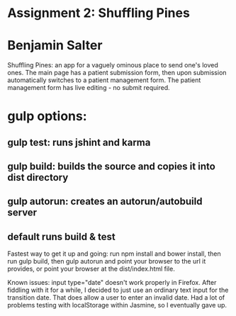 # Assignment 2: Shuffling Pines
# Benjamin Salter
Shuffling Pines: an app for a vaguely ominous place to send one's loved ones.
The main page has a patient submission form, then upon submission automatically switches to a patient management form.
The patient management form has live editing - no submit required.

# gulp options:
## gulp test: runs jshint and karma
## gulp build: builds the source and copies it into dist directory
## gulp autorun: creates an autorun/autobuild server
## default runs build & test

Fastest way to get it up and going:
run npm install and bower install, then run gulp build, then gulp autorun and point your browser to the url it provides, or point your browser at the dist/index.html file.

Known issues:
input type="date" doesn't work properly in Firefox. After fiddling with it for a while, I decided to just
use an ordinary text input for the transition date. That does allow a user to enter an invalid date.
Had a lot of problems testing with localStorage within Jasmine, so I eventually gave up.


